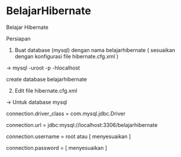 BelajarHibernate
================

Belajar Hibernate

Persiapan 
1. Buat database (mysql) dengan nama belajarhibernate ( sesuaikan dengan konfigurasi file hibernate.cfg.xml )

-> mysql -uroot -p -hlocalhost 

create database belajarhibernate

2. Edit file hibernate.cfg.xml

-> Untuk database mysql

connection.driver_class = com.mysql.jdbc.Driver

connection.url = jdbc:mysql://localhost:3306/belajarhibernate

connection.username = root atau [ menyesuaikan ]

connection.password = [ menyesuaikan ]

